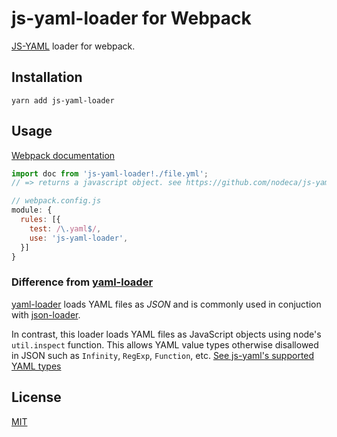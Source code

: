 # js-yaml-loader for Webpack

[JS-YAML](https://github.com/nodeca/js-yaml) loader for webpack.

## Installation

`yarn add js-yaml-loader`

## Usage

[Webpack documentation](https://webpack.js.org/concepts/loaders/#using-loaders)

``` javascript
import doc from 'js-yaml-loader!./file.yml';
// => returns a javascript object. see https://github.com/nodeca/js-yaml
```

``` javascript
// webpack.config.js
module: {
  rules: [{
    test: /\.yaml$/,
    use: 'js-yaml-loader',
  }]
}
```

### Difference from [yaml-loader](https://github.com/okonet/yaml-loader)

[yaml-loader](https://github.com/okonet/yaml-loader) loads YAML files
as _JSON_ and is commonly used in conjuction with
[json-loader](https://github.com/webpack-contrib/json-loader).

In contrast, this loader loads YAML files as JavaScript objects using
node's `util.inspect` function. This allows YAML value types otherwise
disallowed in JSON such as `Infinity`, `RegExp`, `Function`, etc.
[See js-yaml's supported YAML types](https://github.com/nodeca/js-yaml#supported-yaml-types)

## License

[MIT](http://www.opensource.org/licenses/mit-license.php)
